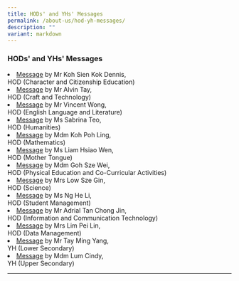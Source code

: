 ```yaml
---
title: HODs' and YHs' Messages
permalink: /about-us/hod-yh-messages/
description: ""
variant: markdown
---
```

### HODs' and YHs' Messages

<li><a href="/student-development/character-and-citizenship-edu/hod-message/">Message</a> by Mr Koh Sien Kok Dennis, <br>HOD (Character and Citizenship Education)</li>

<li><a href="/academic-programmes/craft-and-technology/hod-message/">Message</a> by Mr Alvin Tay, <br>HOD (Craft and Technology)</li>


<li><a href="/academic-programmes/english-language-and-literature/hod-message/">Message</a> by Mr Vincent Wong, <br>HOD (English Language and Literature)</li>

<li><a href="/academic-programmes/humanities/hod-message">Message</a> by Ms Sabrina Teo, <br>HOD (Humanities)</li>

<li><a href="/academic-programmes/mathematics/hod-message/">Message</a> by Mdm Koh Poh Ling, <br>HOD (Mathematics)</li>

<li><a href="/academic-programmes/mother-tongue-languages/hod-message/">Message</a> by Ms Liam Hsiao Wen, <br>HOD (Mother Tongue)</li>

<li><a href="/academic-programmes/physical-education/hod-message/">Message</a> by Mdm Goh Sze Wei, <br>HOD (Physical Education and Co-Curricular Activities)</li>

<li><a href="/academic-programmes/science/hod-message/">Message</a> by Mrs Low Sze Gin, <br>HOD (Science)</li>

<li><a href="/student-development/student-management/hod-message/">Message</a> by Ms Ng He Li, <br>HOD (Student Management)</li>

<li><a href="/academic-programmes/ict/hod-message/">Message</a> by Mr Adrial Tan Chong Jin, <br>HOD (Information and Communication Technology)</li>

<li><a href="/hod-data-management-message/">Message</a> by Mrs Lim Pei Lin, <br>HOD (Data Management)</li>

<li><a href="/student-development/year-head-team/message-yh-ls/">Message</a> by Mr Tay Ming Yang, <br>YH (Lower Secondary)</li>

<li><a href="/student-development/year-head-team/message-yh-us/">Message</a> by Mdm Lum Cindy, <br>YH (Upper Secondary)</li>


<hr>